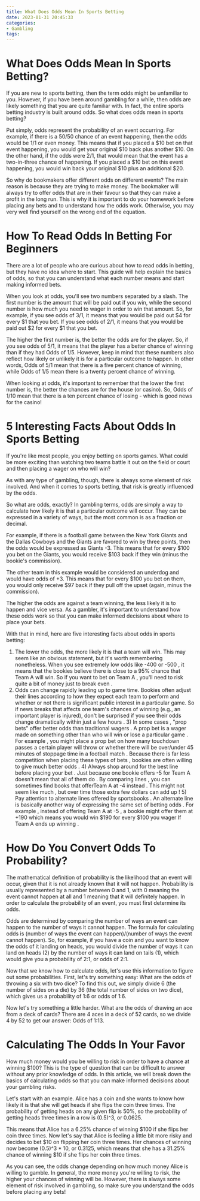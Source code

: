 ```yaml
---
title: What Does Odds Mean In Sports Betting 
date: 2023-01-31 20:45:33
categories:
- Gambling
tags:
---
```



#  What Does Odds Mean In Sports Betting? 

If you are new to sports betting, then the term odds might be unfamiliar to you. However, if you have been around gambling for a while, then odds are likely something that you are quite familiar with. In fact, the entire sports betting industry is built around odds. So what does odds mean in sports betting?

Put simply, odds represent the probability of an event occurring. For example, if there is a 50/50 chance of an event happening, then the odds would be 1/1 or even money. This means that if you placed a $10 bet on that event happening, you would get your original $10 back plus another $10. On the other hand, if the odds were 2/1, that would mean that the event has a two-in-three chance of happening. If you placed a $10 bet on this event happening, you would win back your original $10 plus an additional $20.

So why do bookmakers offer different odds on different events? The main reason is because they are trying to make money. The bookmaker will always try to offer odds that are in their favour so that they can make a profit in the long run. This is why it is important to do your homework before placing any bets and to understand how the odds work. Otherwise, you may very well find yourself on the wrong end of the equation.

#  How To Read Odds In Betting For Beginners 

There are a lot of people who are curious about how to read odds in betting, but they have no idea where to start. This guide will help explain the basics of odds, so that you can understand what each number means and start making informed bets.

When you look at odds, you'll see two numbers separated by a slash. The first number is the amount that will be paid out if you win, while the second number is how much you need to wager in order to win that amount. So, for example, if you see odds of 3/1, it means that you would be paid out $4 for every $1 that you bet. If you see odds of 2/1, it means that you would be paid out $2 for every $1 that you bet.

The higher the first number is, the better the odds are for the player. So, if you see odds of 5/1, it means that the player has a better chance of winning than if they had Odds of 1/5. However, keep in mind that these numbers also reflect how likely or unlikely it is for a particular outcome to happen. In other words, Odds of 5/1 mean that there is a five percent chance of winning, while Odds of 1/5 mean there is a twenty percent chance of winning.

When looking at odds, it's important to remember that the lower the first number is, the better the chances are for the house (or casino). So, Odds of 1/10 mean that there is a ten percent chance of losing - which is good news for the casino!

#  5 Interesting Facts About Odds In Sports Betting 

If you're like most people, you enjoy betting on sports games. What could be more exciting than watching two teams battle it out on the field or court and then placing a wager on who will win?

As with any type of gambling, though, there is always some element of risk involved. And when it comes to sports betting, that risk is greatly influenced by the odds.

So what are odds, exactly? In gambling terms, odds are simply a way to calculate how likely it is that a particular outcome will occur. They can be expressed in a variety of ways, but the most common is as a fraction or decimal.

For example, if there is a football game between the New York Giants and the Dallas Cowboys and the Giants are favored to win by three points, then the odds would be expressed as Giants -3. This means that for every $100 you bet on the Giants, you would receive $103 back if they win (minus the bookie's commission).

The other team in this example would be considered an underdog and would have odds of +3. This means that for every $100 you bet on them, you would only receive $97 back if they pull off the upset (again, minus the commission).

The higher the odds are against a team winning, the less likely it is to happen and vice versa. As a gambler, it's important to understand how these odds work so that you can make informed decisions about where to place your bets.

With that in mind, here are five interesting facts about odds in sports betting:

1) The lower the odds, the more likely it is that a team will win. This may seem like an obvious statement, but it's worth remembering nonetheless. When you see extremely low odds like -400 or -500 , it means that the bookies believe there is close to a 95% chance that Team A will win. So if you want to bet on Team A , you'll need to risk quite a bit of money just to break even . 
2) Odds can change rapidly leading up to game time. Bookies often adjust their lines according to how they expect each team to perform and whether or not there is significant public interest in a particular game. So if news breaks that affects one team's chances of winning (e.g., an important player is injured), don't be surprised if you see their odds change dramatically within just a few hours .   3) In some cases , "prop bets" offer better odds than traditional wagers . A prop bet is a wager made on something other than who will win or lose a particular game . For example , you might place a prop bet on how many touchdown passes a certain player will throw or whether there will be over/under 45 minutes of stoppage time in a football match . Because there is far less competition when placing these types of bets , bookies are often willing to give much better odds . 4) Always shop around for the best line before placing your bet . Just because one bookie offers -5 for Team A doesn't mean that all of them do . By comparing lines , you can sometimes find books that offerTeam A at -4 instead . This might not seem like much , but over time those extra few dollars can add up ! 5) Pay attention to alternate lines offered by sportsbooks . An alternate line is basically another way of expressing the same set of betting odds . For example , instead of offering Team A at -5 , a bookie might offer them at +190 which means you would win $190 for every $100 you wager If Team A ends up winning .

#  How Do You Convert Odds To Probability? 

The mathematical definition of probability is the likelihood that an event will occur, given that it is not already known that it will not happen. Probability is usually represented by a number between 0 and 1, with 0 meaning the event cannot happen at all and 1 meaning that it will definitely happen. In order to calculate the probability of an event, you must first determine its odds.

Odds are determined by comparing the number of ways an event can happen to the number of ways it cannot happen. The formula for calculating odds is (number of ways the event can happen)/(number of ways the event cannot happen). So, for example, if you have a coin and you want to know the odds of it landing on heads, you would divide the number of ways it can land on heads (2) by the number of ways it can land on tails (1), which would give you a probability of 2:1, or odds of 2:1.

Now that we know how to calculate odds, let's use this information to figure out some probabilities. First, let's try something easy: What are the odds of throwing a six with two dice? To find this out, we simply divide 6 (the number of sides on a die) by 36 (the total number of sides on two dice), which gives us a probability of 1:6 or odds of 1:6.

Now let's try something a little harder. What are the odds of drawing an ace from a deck of cards? There are 4 aces in a deck of 52 cards, so we divide 4 by 52 to get our answer: Odds of 1:13.

#  Calculating The Odds In Your Favor

How much money would you be willing to risk in order to have a chance at winning $100? This is the type of question that can be difficult to answer without any prior knowledge of odds. In this article, we will break down the basics of calculating odds so that you can make informed decisions about your gambling risks.

Let's start with an example. Alice has a coin and she wants to know how likely it is that she will get heads if she flips the coin three times. The probability of getting heads on any given flip is 50%, so the probability of getting heads three times in a row is (0.5)^3, or 0.0625.

This means that Alice has a 6.25% chance of winning $100 if she flips her coin three times. Now let's say that Alice is feeling a little bit more risky and decides to bet $10 on flipping her coin three times. Her chances of winning now become (0.5)^3 * 10, or 0.3125, which means that she has a 31.25% chance of winning $10 if she flips her coin three times.

As you can see, the odds change depending on how much money Alice is willing to gamble. In general, the more money you're willing to risk, the higher your chances of winning will be. However, there is always some element of risk involved in gambling, so make sure you understand the odds before placing any bets!